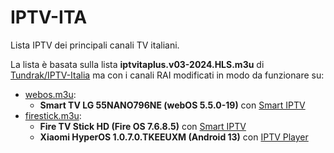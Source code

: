 # IPTV-ITA
Lista IPTV dei principali canali TV italiani.

La lista è basata sulla lista **iptvitaplus.v03-2024.HLS.m3u** di [Tundrak/IPTV-Italia](https://github.com/Tundrak/IPTV-Italia) ma con i canali RAI modificati in modo da funzionare su:
* [webos.m3u](webos.m3u):
    * **Smart TV LG 55NANO796NE (webOS 5.5.0-19)** con [Smart IPTV](https://siptv.app/about/)
* [firestick.m3u](firestick.m3u):
    * **Fire TV Stick HD (Fire OS 7.6.8.5)** con [Smart IPTV](https://siptv.app/about/)
    * **Xiaomi HyperOS 1.0.7.0.TKEEUXM (Android 13)** con [IPTV Player](https://play.google.com/store/apps/details?id=com.boostvision.player.iptv&pcampaignid=web_share)